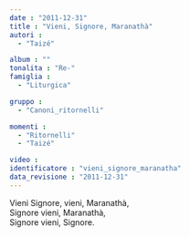 ```yaml
---
date : "2011-12-31"
title : "Vieni, Signore, Maranathà"
autori : 
  - "Taizé"

album : ""
tonalita : "Re-"
famiglia : 
  - "Liturgica"

gruppo : 
  - "Canoni_ritornelli"

momenti : 
  - "Ritornelli"
  - "Taizé"

video : 
identificatore : "vieni_signore_maranatha"
data_revisione : "2011-12-31"
---
```

  
  
Vieni Signore, vieni, Maranathà,   
Signore vieni, Maranathà,   
Signore vieni, Signore.  
  
  
  

